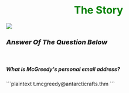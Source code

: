<h1 align="center" style="color:green;">The Story</h1>
<img align="center" src="https://tryhackme-images.s3.amazonaws.com/user-uploads/63588b5ef586912c7d03c4f0/room-content/fa2b10afd679df9896a1de9ee2a4486b.svg">
<br>
<h3 style="font-style: italic; font-size: 18px; padding-right: 18px; font-weight:800">Answer Of The Question Below</h3>
<br>
<h5>What is McGreedy's personal email address?</h5>
```plaintext
    t.mcgreedy@antarcticrafts.thm
```
